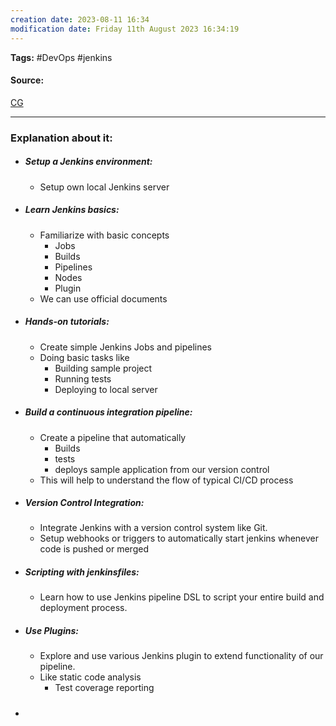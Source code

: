```yaml
---
creation date: 2023-08-11 16:34
modification date: Friday 11th August 2023 16:34:19
---
```


**Tags:** #DevOps #jenkins 

#### Source:
[CG](https://chat.openai.com/share/e17145db-f788-4ee5-a65b-ae8dbe277dc9)

--------------------------------------

### Explanation about it:

* ##### Setup a Jenkins environment:
	* Setup own local Jenkins server
* ##### Learn Jenkins basics:
	* Familiarize with basic concepts
		* Jobs
		* Builds
		* Pipelines
		* Nodes 
		* Plugin
	* We can use official documents
* ##### Hands-on tutorials:
	* Create simple Jenkins Jobs and pipelines
	* Doing basic tasks like
		* Building sample project
		* Running tests
		* Deploying to local server
* ##### Build a continuous integration pipeline:
	* Create a pipeline that automatically
		* Builds
		* tests
		* deploys sample application from our version control
	* This will help to understand the flow of typical CI/CD process
* ##### Version Control Integration:
	* Integrate Jenkins with a version control system like Git.
	* Setup webhooks or triggers to automatically start jenkins whenever code is pushed or merged
* ##### Scripting with jenkinsfiles:
	* Learn how to use Jenkins pipeline DSL to script your entire build and deployment process.
* ##### Use Plugins:
	* Explore and use various Jenkins plugin to extend functionality of our pipeline.
	* Like static code analysis
		* Test coverage reporting
* ##### 